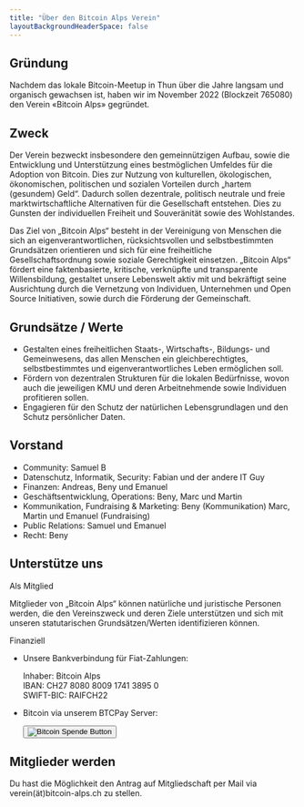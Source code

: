 ```yaml
---
title: "Über den Bitcoin Alps Verein"
layoutBackgroundHeaderSpace: false
---
```


## Gründung

Nachdem das lokale Bitcoin-Meetup in Thun über die Jahre langsam und organisch gewachsen ist, haben wir im November 2022 (Blockzeit 765080) den Verein «Bitcoin Alps» gegründet.

## Zweck

Der Verein bezweckt insbesondere den gemeinnützigen Aufbau, sowie die Entwicklung und Unterstützung eines bestmöglichen Umfeldes für die Adoption von Bitcoin. Dies zur Nutzung von kulturellen, ökologischen, ökonomischen, politischen und sozialen Vorteilen durch „hartem (gesundem) Geld“. Dadurch sollen dezentrale, politisch neutrale und freie marktwirtschaftliche Alternativen für die Gesellschaft entstehen. Dies zu Gunsten der individuellen Freiheit und Souveränität sowie des Wohlstandes.

Das Ziel von „Bitcoin Alps“ besteht in der Vereinigung von Menschen die sich an eigenverantwortlichen, rücksichtsvollen und selbstbestimmten Grundsätzen orientieren und sich für eine freiheitliche Gesellschaftsordnung sowie soziale Gerechtigkeit einsetzen. „Bitcoin Alps“ fördert eine faktenbasierte, kritische, verknüpfte und transparente Willensbildung, gestaltet unsere Lebenswelt aktiv mit und bekräftigt seine Ausrichtung durch die Vernetzung von Individuen, Unternehmen und Open Source Initiativen, sowie durch die Förderung der Gemeinschaft.

## Grundsätze / Werte

- Gestalten eines freiheitlichen Staats-, Wirtschafts-, Bildungs- und Gemeinwesens, das allen Menschen ein gleichberechtigtes, selbstbestimmtes und eigenverantwortliches Leben ermöglichen soll.
- Fördern von dezentralen Strukturen für die lokalen Bedürfnisse, wovon auch die jeweiligen KMU und deren Arbeitnehmende sowie Individuen profitieren sollen.
- Engagieren für den Schutz der natürlichen Lebensgrundlagen und den Schutz persönlicher Daten.

## Vorstand

- Community: Samuel B
- Datenschutz, Informatik, Security: Fabian und der andere IT Guy
- Finanzen: Andreas, Beny und Emanuel
- Geschäftsentwicklung, Operations: Beny, Marc und Martin
- Kommunikation, Fundraising & Marketing: Beny (Kommunikation) Marc, Martin und Emanuel (Fundraising)
- Public Relations: Samuel und Emanuel
- Recht: Beny

## Unterstütze uns

Als Mitglied

Mitglieder von „Bitcoin Alps“ können natürliche und juristische Personen werden, die den Vereinszweck und deren Ziele unterstützen und sich mit unseren statutarischen Grundsätzen/Werten identifizieren können.

Finanziell

- Unsere Bankverbindung für Fiat-Zahlungen:

  Inhaber: Bitcoin Alps<br />
  IBAN: CH27 8080 8009 1741 3895 0<br />
  SWIFT-BIC: RAIFCH22

- Bitcoin via unserem BTCPay Server:<form method="POST" action="https://pay.bitcoin-alps.ch/apps/2nZQ6Cw5dBZaDDc9udjNso2SRLMm/pos">
  <input type="hidden" name="redirectUrl" value="https://www.bitcoin-alps.ch/spende_danke" />
  <button type="submit" name="choiceKey" value="bitcoin alps spende"><img src="/img/bitcoin_spenden.svg" alt="Bitcoin Spende Button"></button>
</form>

## Mitglieder werden

Du hast die Möglichkeit den Antrag auf Mitgliedschaft per Mail via\
verein(ät)bitcoin-alps.ch zu stellen.

